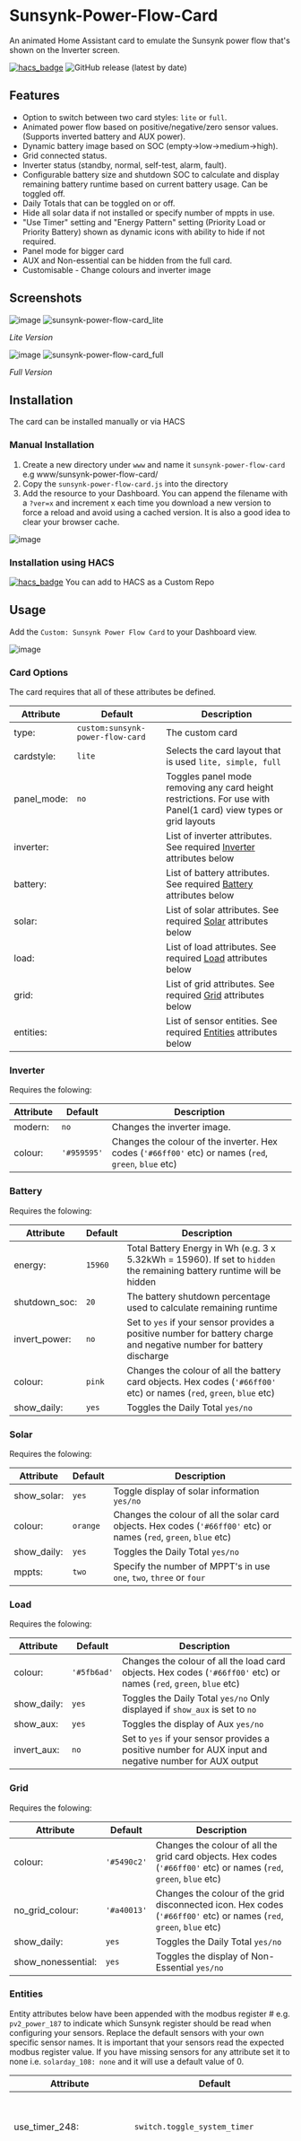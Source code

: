# Sunsynk-Power-Flow-Card
An animated Home Assistant card to emulate the Sunsynk power flow that's shown on the Inverter screen.

[![hacs_badge](https://img.shields.io/badge/HACS-Custom-41BDF5.svg?style=for-the-badge)](https://github.com/hacs/integration) ![GitHub release (latest by date)](https://img.shields.io/github/v/release/slipx06/sunsynk-power-flow-card?style=for-the-badge)

## Features
* Option to switch between two card styles: `lite` or `full`.
* Animated power flow based on positive/negative/zero sensor values. (Supports inverted battery and AUX power).
* Dynamic battery image based on SOC (empty->low->medium->high). 
* Grid connected status.
* Inverter status (standby, normal, self-test, alarm, fault).  
* Configurable battery size and shutdown SOC to calculate and display remaining battery runtime based on current battery usage. Can be toggled off.
* Daily Totals that can be toggled on or off.
* Hide all solar data if not installed or specify number of mppts in use.
* "Use Timer" setting and "Energy Pattern" setting (Priority Load or Priority Battery) shown as dynamic icons with ability to hide if not required.
* Panel mode for bigger card
* AUX and Non-essential can be hidden from the full card.
* Customisable - Change colours and inverter image

## Screenshots

![image](https://user-images.githubusercontent.com/7227275/236638326-b3f48d9c-1e26-4e68-a69e-8529f12ca44e.png)
![sunsynk-power-flow-card_lite](https://user-images.githubusercontent.com/7227275/235974796-1b81c492-d06a-4542-bbd4-d074d24ddbae.gif)

*Lite Version*

![image](https://user-images.githubusercontent.com/7227275/236638211-a891a0e1-5142-41d8-8bc4-cac1cdbb740e.png)
![sunsynk-power-flow-card_full](https://user-images.githubusercontent.com/7227275/235975070-05803deb-c855-4e07-930e-de8dec9ea7b5.gif)

*Full Version*

## Installation
The card can be installed manually or via HACS

### Manual Installation
1. Create a new directory under `www` and name it `sunsynk-power-flow-card` e.g www/sunsynk-power-flow-card/
2. Copy the `sunsynk-power-flow-card.js` into the directory
3. Add the resource to your Dashboard. You can append the filename with a `?ver=x` and increment x each time you download a new version to force a reload and avoid using a cached version. It is also a good idea to clear your browser cache.

![image](https://user-images.githubusercontent.com/7227275/235441241-93ab0c7d-341d-428f-8ca8-60ec932dde2d.png)

### Installation using HACS
[![hacs_badge](https://img.shields.io/badge/HACS-Custom-41BDF5.svg?style=for-the-badge)](https://github.com/hacs/integration)
You can add to HACS as a Custom Repo

## Usage
Add the `Custom: Sunsynk Power Flow Card` to your Dashboard view. 

![image](https://user-images.githubusercontent.com/7227275/235375690-65d17663-e117-4626-9151-1a41979a13b8.png)

### Card Options

The card requires that all of these attributes be defined. 

| Attribute | Default | Description |
| --- | --- | --- |
|type: | `custom:sunsynk-power-flow-card` | The custom card |
|cardstyle: | `lite` | Selects the card layout that is used  `lite, simple, full` |
|panel_mode:| `no` | Toggles panel mode removing any card height restrictions. For use with Panel(1 card) view types or grid layouts|
|inverter: |  | List of inverter attributes. See required [Inverter](#inverter) attributes below |
|battery: |  | List of battery attributes. See required [Battery](#battery) attributes below |
|solar: |  | List of solar attributes. See required [Solar](#solar) attributes below |
|load: |  | List of load attributes. See required [Load](#load) attributes below |
|grid: |  | List of grid attributes. See required [Grid](#grid) attributes below |
|entities:||List of sensor entities. See required [Entities](#entities) attributes below|

### Inverter
Requires the folowing:

| Attribute | Default | Description |
| --- | --- | --- |
|modern:| `no`| Changes the inverter image.|
|colour:| `'#959595'`| Changes the colour of the inverter. Hex codes (`'#66ff00'` etc) or names (`red`, `green`, `blue` etc) |


### Battery
Requires the folowing:

| Attribute | Default | Description |
| --- | --- | --- |
|energy: | `15960` | Total Battery Energy in Wh (e.g. 3 x 5.32kWh = 15960). If set to `hidden` the remaining battery runtime will be hidden|
|shutdown_soc: | `20` |The battery shutdown percentage used to calculate remaining runtime |
|invert_power:| `no`|Set to `yes` if your sensor provides a positive number for battery charge and negative number for battery discharge|
|colour:| `pink`| Changes the colour of all the battery card objects. Hex codes (`'#66ff00'` etc) or names (`red`, `green`, `blue` etc) |
|show_daily: | `yes` | Toggles the Daily Total `yes/no` |

### Solar
Requires the folowing:

| Attribute | Default | Description |
| --- | --- | --- |
|show_solar:| `yes` | Toggle display of solar information `yes/no`|
|colour:| `orange`| Changes the colour of all the solar card objects. Hex codes (`'#66ff00'` etc) or names (`red`, `green`, `blue` etc) |
|show_daily: | `yes` | Toggles the Daily Total `yes/no` |
|mppts: | `two` | Specify the number of MPPT's in use `one`, `two`, `three` or `four` |

### Load
Requires the folowing:

| Attribute | Default | Description |
| --- | --- | --- |
|colour:| `'#5fb6ad'`| Changes the colour of all the load card objects. Hex codes (`'#66ff00'` etc) or names (`red`, `green`, `blue` etc) |
|show_daily: | `yes` | Toggles the Daily Total `yes/no` Only displayed if `show_aux` is set to `no` |
|show_aux: | `yes` | Toggles the display of Aux `yes/no` |
|invert_aux: | `no` | Set to `yes` if your sensor provides a positive number for AUX input and negative number for AUX output  |


### Grid
Requires the folowing:

| Attribute | Default | Description |
| --- | --- | --- |
|colour:| `'#5490c2'`| Changes the colour of all the grid card objects. Hex codes (`'#66ff00'` etc) or names (`red`, `green`, `blue` etc) |
|no_grid_colour:|`'#a40013'`|Changes the colour of the grid disconnected icon. Hex codes (`'#66ff00'` etc) or names (`red`, `green`, `blue` etc)|
|show_daily: | `yes` | Toggles the Daily Total `yes/no` |
|show_nonessential: | `yes` | Toggles the display of Non-Essential `yes/no`|

### Entities
Entity attributes below have been appended with the modbus register # e.g. `pv2_power_187` to indicate which Sunsynk register should be read when configuring your sensors. Replace the default sensors with your own specific sensor names. It is important that your sensors read the expected modbus register value. If you have missing sensors for any attribute set it to none i.e. `solarday_108: none` and it will use a default value of 0.

| Attribute | Default | Description |
| --- | --- | --- |
|use_timer_248: | `switch.toggle_system_timer` | Displays "Use timer" status as an icon next to the inverter. Set to `no` to hide |
|priority_load_243: | `switch.toggle_priority_load` | Shows if energy pattern is set to Priority Load or Priority Battery as an icon next to the inverter. Set to `no` to hide|
|batdischargeday_71: | `sensor.battery_discharge_day` | Daily Battery Usage (kWh) |
|batchargeday_70: | `sensor.battery_charge_day` | Daily Battery Charge (kWh) |
|loadday_84: | `sensor.daily_load_power_kwh` | Daily Load (kWh) |
|gridday_76: | `sensor.grid_import_day_buy` | Daily Grid Import (kWh) |
|solarday_108: | `sensor.daily_pv_power_kwh` | Daily Solar Usage (kWh |
|inverter_grid_voltage_154: | `sensor.grid_inverter_voltage` | Grid Voltage (V) |
|inverter_load_freq_192: | `sensor.load_frequency` | Load Frequency (Hz) |
|inverter_out_164: | `sensor.inverter_output_current` | Inverter Output Current (A) |
|inverter_out_175: | `sensor.inverter_output_power` | Inverter Output Power (W) |
|inverter_load_grid_169: | `sensor.grid_inverter_load` | Inverter Load (W) |
|pv1_power_186: | `sensor.pv1_power` | PV String 1 Power (W)|
|pv2_power_187: | `sensor.pv2_power` | PV String 2 Power (W)  |
|pv3_power_188: | `sensor.pv3_power` | PV String 3 Power (W)  |
|pv4_power_188: | `sensor.pv5_power` | PV String 4 Power (W)  |
|battery_voltage_183: | `sensor.battery_voltage` | Battery Voltage (V) |
|battery_soc_184: | `sensor.battery_soc` | Battery State of Charge (%) |
|battery_out_190: | `sensor.battery_output_power` | Battery Output Power (W). Requires a negative number for battery charging and a positive number for battery discharging. Set the `invert_power:` battery attribute to `yes` if your sensor reports this the other way around |
|ess_power: | `sensor.sunsynk_essential_load` | This sensor is only used for the simple and lite cards. You can use register 178. It is automatically calculated for the full card based on other attributes. (W) |
|grid_external_power_172: | `sensor.grid_external_power`  | Grid External Power (W)|
|pv1_v_109: | `sensor.dc1_voltage` | PV String 1 Voltage (V) |
|pv1_i_110: | `sensor.dc1_current` | PV String 1 Current (A)|
|pv2_v_111: | `sensor.dc2_voltage` | PV String 2 Voltage (V)|
|pv2_i_112: | `sensor.dc2_current` | PV String 2 Current (A)|
|pv3_v_113: | `sensor.dc1_voltage` | PV String 3 Voltage (V) |
|pv3_i_114: | `sensor.dc1_current` | PV String 3 Current (A)|
|pv4_v_115: | `sensor.dc2_voltage` | PV String 4 Voltage (V)|
|pv5_i_116: | `sensor.dc2_current` | PV String 4 Current (A)|
|grid_status_194: | `binary_sensor.grid_connected_status` | Grid Connected Status `on/off` or `1/0` |
|inverter_status_59: | `sensor.overall_state` | Inverter Status `0, 1, 2, 3, 4` or `standby, selftest, normal, alarm, fault` |
|aux_power_166: | `sensor.aux_output_power` | Auxilary Power (W) |

The card calculates the sensors below based on supplied attributes in the config so you dont need to define them in Home Assistant
 
 ```
 totalsolar = pv1_power_186 + pv2_power_187 + pv3_power_188 + pv4_power_189
 nonessential = grid_external_power_172 - inverter_load_grid_169
 essential = inverter_out_175 - (aux_power_166 - inverter_load_grid_169 )
 ```
The modbus registers can be visualised on the `full` card below:

![image](https://user-images.githubusercontent.com/7227275/235479493-b322d5b2-f2b1-431f-9048-f845fc2989b4.png)


### Example Card Configuration

```
type: custom:sunsynk-power-flow-card
cardstyle: full
panel_mode: 'no'
inverter:
  modern: 'yes'
  colour: '#959595'
battery:
  energy: 15960
  shutdown_soc: 20
  invert_power: 'no'
  colour: pink
  show_daily: 'yes'
solar:
  show_solar: 'yes'
  colour: orange
  show_daily: 'yes'
  mppts: two
load:
  colour: '#5fb6ad'
  show_daily: 'yes'
  show_aux: 'yes'
  invert_aux: 'no'
grid:
  colour: '#5490c2'
  show_daily: 'yes'
  no_grid_colour: '#a40013'
  show_nonessential: 'yes'
entities:
  use_timer_248: switch.toggle_system_timer
  priority_load_243: switch.toggle_priority_load
  batchargeday_70: sensor.battery_charge_day
  batdischargeday_71: sensor.battery_discharge_day
  loadday_84: sensor.daily_load_power_kwh
  gridday_76: sensor.grid_import_day_buy
  solarday_108: sensor.daily_pv_power_kwh
  inverter_grid_voltage_154: sensor.grid_inverter_voltage
  inverter_load_freq_192: sensor.load_frequency
  inverter_out_164: sensor.inverter_output_current
  inverter_out_175: sensor.inverter_output_power
  inverter_load_grid_169: sensor.grid_power
  pv1_power_186: sensor.pv1_power
  pv2_power_187: sensor.pv2_power
  pv3_power_188: none
  pv4_power_189: none
  battery_voltage_183: sensor.battery_voltage
  battery_soc_184: sensor.battery_soc
  battery_out_190: sensor.battery_output_power
  ess_power: sensor.load_power
  grid_external_power_172: sensor.grid_external_power
  pv1_v_109: sensor.dc1_voltage
  pv1_i_110: sensor.dc1_current
  pv2_v_111: sensor.dc2_voltage
  pv2_i_112: sensor.dc2_current
  pv3_v_113: none
  pv3_i_114: none
  pv4_v_115: none
  pv4_i_116: none
  grid_status_194: binary_sensor.grid_connected_status
  inverter_status_59: sensor.overall_state
  aux_power_166: sensor.aux_output_power


```
